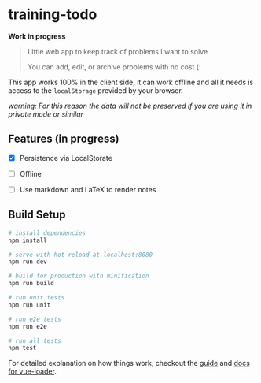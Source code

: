 # training-todo

**Work in progress**

> Little web app to keep track of problems I want to solve
>
> You can add, edit, or archive problems with no cost (:

This app works 100% in the client side, it can work offline and all it needs
is access to the `localStorage` provided by your browser.

*warning: For this reason the data will not be preserved if you are using it in private mode or similar*


## Features (in progress)

- [x] Persistence via LocalStorate
- [ ] Offline
- [ ] Use markdown and LaTeX to render notes


## Build Setup

``` bash
# install dependencies
npm install

# serve with hot reload at localhost:8080
npm run dev

# build for production with minification
npm run build

# run unit tests
npm run unit

# run e2e tests
npm run e2e

# run all tests
npm test
```

For detailed explanation on how things work, checkout the [guide](http://vuejs-templates.github.io/webpack/) and [docs for vue-loader](http://vuejs.github.io/vue-loader).
